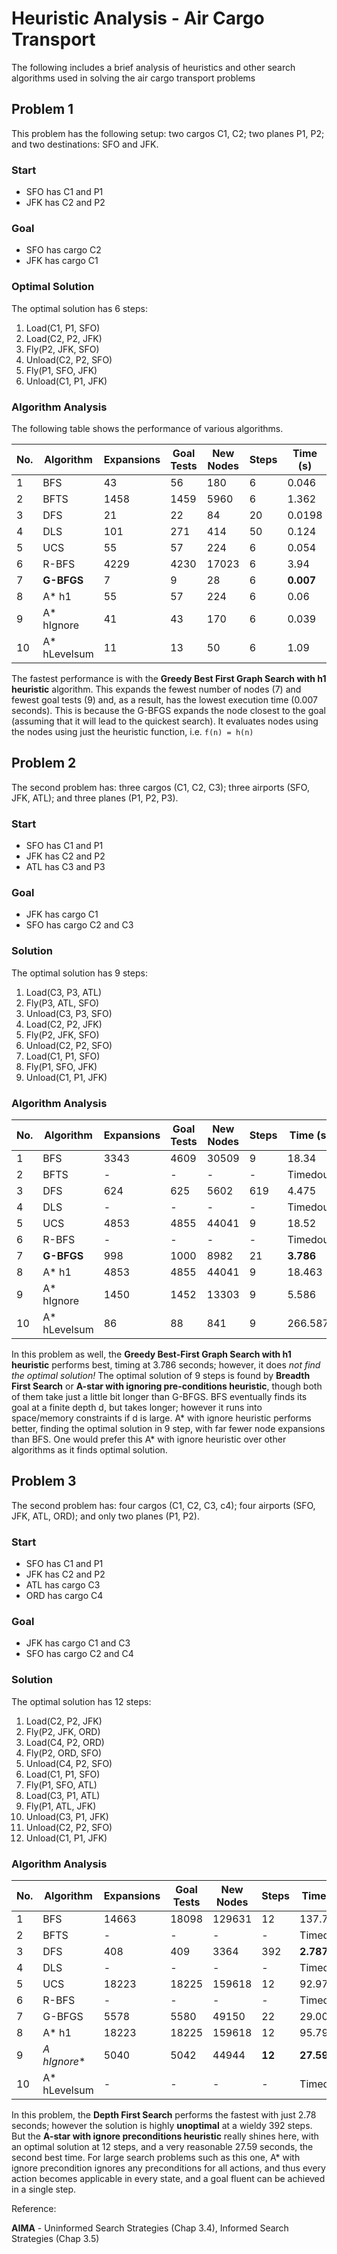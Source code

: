 # Heuristic Analysis - Air Cargo Transport

The following includes a brief analysis of heuristics and other search algorithms used in solving the air cargo transport problems

## Problem 1

This problem has the following setup: two cargos C1, C2; two planes P1, P2; and two destinations: SFO and JFK.

### Start
- SFO has C1 and P1
- JFK has C2 and P2

### Goal
- SFO has cargo C2
- JFK has cargo C1

### Optimal Solution
The optimal solution has 6 steps:
1. Load(C1, P1, SFO)
2. Load(C2, P2, JFK)
3. Fly(P2, JFK, SFO)
4. Unload(C2, P2, SFO)
5. Fly(P1, SFO, JFK)
6. Unload(C1, P1, JFK)

### Algorithm Analysis

The following table shows the performance of various algorithms.

No. | Algorithm | Expansions | Goal Tests | New Nodes | Steps | Time (s)
----|-----------|------------|------------|-----------|-------|--------
1 | BFS | 43 | 56 | 180 | 6 | 0.046
2 | BFTS| 1458 | 1459 | 5960 | 6 | 1.362
3 | DFS | 21 | 22 | 84 | 20 | 0.0198
4 | DLS | 101 | 271 | 414 | 50 | 0.124
5 | UCS | 55 | 57 | 224 | 6 | 0.054
6 | R-BFS | 4229 | 4230 | 17023 | 6 | 3.94
7 | **G-BFGS** | 7 | 9 | 28 | 6 | **0.007**
8 | A* h1 | 55 | 57 | 224 | 6 | 0.06
9 | A* hIgnore | 41 | 43 | 170 | 6 | 0.039
10 | A* hLevelsum| 11 | 13 | 50 | 6 | 1.09

The fastest performance is with the **Greedy Best First Graph Search with h1 heuristic** algorithm. This expands the fewest number of nodes (7) and fewest goal tests (9) and, as a result, has the lowest execution time (0.007 seconds). This is because the G-BFGS expands the node closest to the goal (assuming that it will lead to the quickest search). It evaluates nodes using the nodes using just the heuristic function, i.e. `f(n) = h(n)`


## Problem 2

The second problem has: three cargos (C1, C2, C3); three airports (SFO, JFK, ATL); and three planes (P1, P2, P3).

### Start
- SFO has C1 and P1
- JFK has C2 and P2
- ATL has C3 and P3

### Goal
- JFK has cargo C1
- SFO has cargo C2 and C3

### Solution

The optimal solution has 9 steps:

1. Load(C3, P3, ATL)
2. Fly(P3, ATL, SFO)
3. Unload(C3, P3, SFO)
4. Load(C2, P2, JFK)
5. Fly(P2, JFK, SFO)
6. Unload(C2, P2, SFO)
7. Load(C1, P1, SFO)
8. Fly(P1, SFO, JFK)
9. Unload(C1, P1, JFK)

### Algorithm Analysis

No. | Algorithm | Expansions | Goal Tests | New Nodes | Steps | Time (s)
----|-----------|------------|------------|-----------|-------|--------
1 | BFS | 3343  | 4609   | 30509 | 9 | 18.34
2 | BFTS| - | - | - | - | Timedout
3 | DFS | 624 | 625  | 5602 | 619 | 4.475
4 | DLS | - | - | - | - | Timedout
5 | UCS | 4853 | 4855 | 44041 | 9 | 18.52
6 | R-BFS | - | - | - | - | Timedout
7 | **G-BFGS** | 998 | 1000  | 8982 | 21 |**3.786**
8 | A* h1 | 4853 | 4855 | 44041 | 9 | 18.463
9 | A* hIgnore | 1450 | 1452 | 13303 | 9 | 5.586
10 | A* hLevelsum| 86 |88 | 841 | 9 | 266.587

In this problem as well, the **Greedy Best-First Graph Search with h1 heuristic** performs best, timing at 3.786 seconds; however, it does _not find the optimal solution!_ The optimal solution of 9 steps is found by **Breadth First Search** or **A-star with ignoring pre-conditions heuristic**, though both of them take just a little bit longer than G-BFGS.  BFS eventually finds its goal at a finite depth d, but takes longer; however it runs into space/memory constraints if d is large. A* with ignore heuristic performs better, finding the optimal solution in 9 step, with far fewer node expansions than BFS. One would prefer this A* with ignore heuristic over other algorithms as it finds optimal solution.

## Problem 3

The second problem has: four cargos (C1, C2, C3, c4); four airports (SFO, JFK, ATL, ORD); and only two planes (P1, P2).

### Start
- SFO has C1 and P1
- JFK has C2 and P2
- ATL has cargo C3
- ORD has cargo C4

### Goal
- JFK has cargo C1 and C3
- SFO has cargo C2 and C4

### Solution

The optimal solution has 12 steps:

1. Load(C2, P2, JFK)
2. Fly(P2, JFK, ORD)
3. Load(C4, P2, ORD)
4. Fly(P2, ORD, SFO)
5. Unload(C4, P2, SFO)
6. Load(C1, P1, SFO)
7. Fly(P1, SFO, ATL)
8. Load(C3, P1, ATL)
9. Fly(P1, ATL, JFK)
10. Unload(C3, P1, JFK)
11. Unload(C2, P2, SFO)
12. Unload(C1, P1, JFK)


### Algorithm Analysis

No. | Algorithm | Expansions | Goal Tests | New Nodes | Steps | Time (s)
----|-----------|------------|------------|-----------|-------|--------
1 | BFS | 14663 |18098 | 129631 | 12 | 137.74
2 | BFTS| - | - | - | - | Timedout
3 | DFS | 408 | 409 | 3364 | 392 | **2.787**
4 | DLS | - | - | - | - | Timedout
5 | UCS | 18223 |18225 |159618 | 12 | 92.97 
6 | R-BFS | - | - | - | - | Timedout
7 | G-BFGS | 5578 |5580 | 49150 | 22 | 29.007
8 | A* h1 | 18223 | 18225 | 159618 | 12 | 95.79
9 | **A* hIgnore**| 5040 | 5042 | 44944 | **12**|**27.59**
10 | A* hLevelsum| - | - | - | - | Timedout

In this problem, the **Depth First Search** performs the fastest with just 2.78 seconds; however the solution is highly **unoptimal** at a wieldy 392 steps. But the **A-star with ignore preconditions heuristic** really shines here, with an optimal solution at 12 steps, and a very reasonable 27.59 seconds, the second best time. For large search problems such as this one, A* with ignore precondition ignores any preconditions for all actions, and thus every action becomes applicable in every state, and a  goal fluent can be achieved in a single step.


Reference:

**AIMA** - Uninformed Search Strategies (Chap 3.4), Informed Search Strategies (Chap 3.5)




